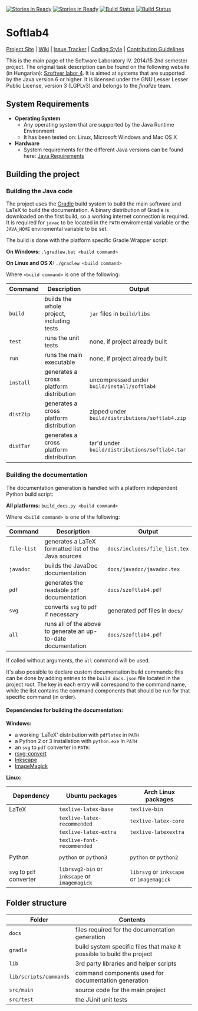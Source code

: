 [![Stories in Ready](https://badge.waffle.io/istvanszoke/softlab4.png?label=ready&title=Ready)](https://waffle.io/istvanszoke/softlab4)
[![Stories in Ready](https://badge.waffle.io/gregory094/softlab4.png?label=ready&title=Ready)](https://waffle.io/gregory094/softlab4)
[![Build Status](https://travis-ci.org/gregory094/softlab4.svg?branch=master)](https://github.com/gregory094/softlab4) 
[![Build Status](https://scan.coverity.com/projects/4252/badge.svg)](https://scan.coverity.com/projects/4252)

# Softlab4
[Project Site](https://github.com/gregory094/softlab4) | [Wiki](https://github.com/gregory094/softlab4/wiki) | [Issue Tracker](https://github.com/gregory094/softlab4/issues) | [Coding Style](https://github.com/gregory094/softlab4/wiki/Coding-Style) | [Contribution Guidelines](https://github.com/gregory094/softlab4/blob/master/CONTRIBUTING.md)

This is the main page of the Software Laboratory IV. 2014/15 2nd semester project. The original task description can be found on the following website (in Hungarian): [Szoftver labor 4](https://www.iit.bme.hu/~szoftlab4/). It is aimed at systems that are supported by the Java version 6 or higher. It is licensed under the GNU Lesser Lesser Public License, version 3 (LGPLv3) and belongs to the *finalize* team.

## System Requirements
- **Operating System**
  - Any operating system that are supported by the Java Runtime Environment
  - It has been tested on: Linux, Microsoft Windows and Mac OS X
- **Hardware**
  - System requirements for the different Java versions can be found here: [Java Requirements](http://java.com/en/download/help/sysreq.xml)

## Building the project
### Building the Java code
The project uses the [Gradle](https://gradle.org/) build system to build the main software and LaTeX to build the documentation. A binary distribution of Gradle is downloaded on the first build, so a working internet connection is required. It is required for `javac` to be located in the `PATH` enviromental variable or the `JAVA_HOME` enviromental variable to be set.

The build is done with the platform specific Gradle Wrapper script:

**On Windows:** `.\gradlew.bat <build command>`

**On Linux and OS X:** `./gradlew <build command>`

Where `<build command>` is one of the following:

|Command  |Description                              |Output                                         |
|---------|-----------------------------------------|-----------------------------------------------|
|`build`  |builds the whole project, including tests|`jar` files in `build/libs`                    |
|`test`   |runs the unit tests                      |none, if project already built                 |
|`run`    |runs the main executable                 |none, if project already built                 |
|`install`|generates a cross platform distribution  |uncompressed under `build/install/softlab4`    |
|`distZip`|generates a cross platform distribution  |zipped under `build/distributions/softlab4.zip`|
|`distTar`|generates a cross platform distribution  |tar'd under `build/distributions/softlab4.tar` |

### Building the documentation
The documentation generation is handled with a platform independent Python build script:

**All platforms:** `build_docs.py <build command>`

Where `<build command>` is one of the following:

|Command    |Description                                                  |Output                        |
|-----------|-------------------------------------------------------------|------------------------------|
|`file-list`|generates a LaTeX formatted list of the Java sources         |`docs/includes/file_list.tex` |
|`javadoc`  |builds the JavaDoc documentation                             |`docs/javadoc/javadoc.tex`    |
|`pdf`      |generates the readable `pdf` documentation                   |`docs/szoftlab4.pdf`          |
|`svg`      |converts `svg` to `pdf` if necessary                         |generated pdf files in `docs/`|
|`all`      |runs all of the above to generate an up-to-date documentation|`docs/szoftlab4.pdf`          |

If called without arguments, the `all` command will be used.

It's also possible to declare custom documentation build commands: this can be done by adding entries to the `build_docs.json` file located in the project root. The key in each entry will correspond to the command name, while the list contains the command components that should be run for that specific command (in order).

#### Dependencies for building the documentation:
**Windows:**
- a working 'LaTeX' distribution with `pdflatex` in `PATH`
- a Python 2 or 3 installation with `python.exe` in `PATH`
-  an `svg` to `pdf` converter in `PATH`:
  - [rsvg-convert](http://sourceforge.net/projects/tumagcc/files/rsvg-convert.exe/download)
  - [Inkscape](https://inkscape.org/en/download/windows/)
  - [ImageMagick](http://www.imagemagick.org/script/binary-releases.php)

**Linux:**

|Dependency              |Ubuntu packages            |Arch Linux packages       |
|------------------------|---------------------------|--------------------------|
|LaTeX                   |`texlive-latex-base`       |`texlive-bin`             |
|                        |`texlive-latex-recommended`|`texlive-latex-core`      |
|                        |`texlive-latex-extra`      |`texlive-latexextra`      |
|                        |`texlive-font-recommended` |                          |
|                        |                           |                          |
|Python                  |`python` or `python3`      |`python` or `python2`     |
|                        |                           |                          |
|`svg` to `pdf` converter|`librsvg2-bin` or `inkscape` or `imagemagick`|`librsvg` or `inkscape` or `imagemagick`|
 
## Folder structure
|Folder                |Contents                                                              |
|----------------------|----------------------------------------------------------------------|
|`docs`                |files required for the documentation generation                       |
|`gradle`              |build system specific files that make it possible to build the project|
|`lib`                 |3rd party libraries and helper scripts                                |
|`lib/scripts/commands`|command components used for documentation generation                  |
|`src/main`            |source code for the main project                                      |
|`src/test`            |the JUnit unit tests                                                  |

